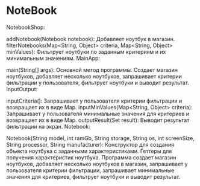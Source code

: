# NoteBook
NotebookShop:

addNotebook(Notebook notebook): Добавляет ноутбук в магазин.
filterNotebooks(Map<String, Object> criteria, Map<String, Object> minValues): Фильтрует ноутбуки по заданным критериям и их минимальным значениям.
MainApp:

main(String[] args): Основной метод программы. Создает магазин ноутбуков, добавляет несколько ноутбуков, запрашивает критерии фильтрации у пользователя, фильтрует ноутбуки и выводит результат.
InputOutput:

inputCriteria(): Запрашивает у пользователя критерии фильтрации и возвращает их в виде Map.
inputMinValues(Map<String, Object> criteria): Запрашивает у пользователя минимальные значения для критериев и возвращает их в виде Map.
outputResult(Set<Notebook> result): Выводит результат фильтрации на экран.
Notebook:

Notebook(String model, int ramGb, String storage, String os, int screenSize, String processor, String manufacturer): Конструктор для создания объекта ноутбука с заданными характеристиками.
Геттеры для получения характеристик ноутбука.
Программа создает магазин ноутбуков, добавляет несколько ноутбуков в магазин, запрашивает у пользователя критерии фильтрации, запрашивает минимальные значения для критериев, фильтрует ноутбуки и выводит результат.
